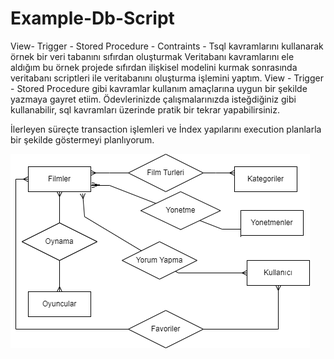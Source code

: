 # Example-Db-Script
View- Trigger - Stored Procedure - Contraints - Tsql kavramlarını kullanarak örnek bir veri tabanını sıfırdan oluşturmak
Veritabanı kavramlarını ele aldığım bu örnek projede sıfırdan ilişkisel modelini kurmak sonrasında veritabanı scriptleri ile veritabanını oluşturma işlemini yaptım.
View - Trigger - Stored Procedure gibi kavramlar kullanım amaçlarına uygun bir şekilde yazmaya gayret etiim. Ödevlerinizde çalışmalarınızda isteğdiğiniz gibi kullanabilir, sql kavramları üzerinde pratik bir tekrar yapabilirsiniz.

İlerleyen süreçte transaction işlemleri ve İndex yapılarını execution planlarla bir şekilde göstermeyi planlıyorum. 


![git_islevleri.jpg](https://github.com/hasanbaysal/Example-Db-Script/blob/master/relation%20diagram.png)
